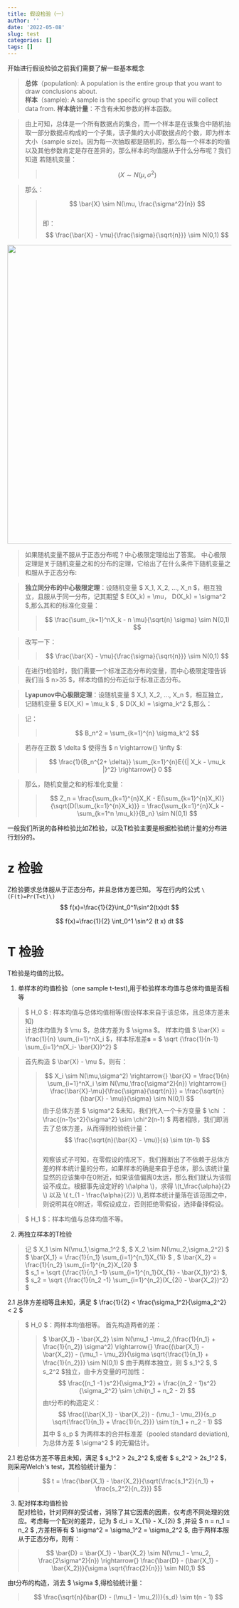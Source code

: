 ```yaml
---
title: 假设检验（一）
author: ''
date: '2022-05-08'
slug: test
categories: []
tags: []
---
```



开始进行假设检验之前我们需要了解一些基本概念

> **总体**（population): A population is the entire group that you want to draw conclusions about.    
> **样本**（sample): A sample is the specific group that you will collect data from. 
> **样本统计量**：不含有未知参数的样本函数。

> 由上可知，总体是一个所有数据点的集合，而一个样本是在该集合中随机抽取一部分数据点构成的一个子集，该子集的大小即数据点的个数，即为样本大小（sample size)。因为每一次抽取都是随机的，那么每一个样本的均值以及其他参数肯定是存在差异的，那么样本的均值服从于什么分布呢？我们知道 若随机变量：
>> $$ ( X \sim N(\mu, \sigma^2) $$

> 那么：
>> $$ \bar{X} \sim N(\mu, \frac{\sigma^2}{n}) $$   
>> 即：$$ \frac{\bar{X} - \mu}{\frac{\sigma}{\sqrt{n}}} \sim N(0,1) $$

<img src="/cn/2022-05-08-test_files/figure-html/unnamed-chunk-1-1.png" width="672" />

> 如果随机变量不服从于正态分布呢？中心极限定理给出了答案。
> 中心极限定理是关于随机变量之和的分布的定理，它给出了在什么条件下随机变量之和服从于正态分布:

>**独立同分布的中心极限定理**：设随机变量 $ X_1, X_2, ..., X_n $，相互独立，且服从于同一分布，记其期望 $ E(X_k) = \mu， D(X_k) = \sigma^2 $,那么其和的标准化变量：
>> $$ \frac{\sum_{k=1}^nX_k - n \mu}{\sqrt{n} \sigma} \sim N(0,1) $$ 

> 改写一下：
>> $$ \frac{\bar{X} - \mu}{\frac{\sigma}{\sqrt{n}}} \sim N(0,1) $$ 

>在进行t检验时，我们需要一个标准正态分布的变量，而中心极限定理告诉我们当 $ n>35 $，样本均值的分布近似于标准正态分布。 

>**Lyapunov中心极限定理**：设随机变量 $ X_1, X_2, ..., X_n $，相互独立，记随机变量 $ E(X_K) = \mu_k $ , $ D(X_k) = \sigma_k^2 $,那么：

>记：
>> $$ B_n^2 = \sum_{k=1}^{n} \sigma_k^2 $$

> 若存在正数 $ \delta $ 使得当 $ n \rightarrow{} \infty $:
>> $$ \frac{1}{B_n^{2+ \delta}} \sum_{k=1}^{n}E{{| X_k - \mu_k |}^2} \rightarrow{}  0 $$

>那么，随机变量之和的标准化变量：
>> $$ Z_n = \frac{\sum_{k=1}^{n}X_K - E(\sum_{k=1}^{n}X_K)}{\sqrt{D(\sum_{k=1}^{n}X_k)}} =  \frac{\sum_{k=1}^{n}X_k - \sum_{k=1^n \mu_k}}{B_n}  \sim N(0,1) $$




一般我们所说的各种检验比如Z检验，以及T检验主要是根据检验统计量的分布进行划分的。
# z 检验
Z检验要求总体服从于正态分布，并且总体方差已知。
写在行内的公式 `\(F(t)=Pr(T<t)\)`
$$ f(x)=\frac{1}{2}\int_0^1\sin^2(tx)dt $$

$$ f(x)=\frac{1}{2} \int_0^1 \sin^2 (t x) dt $$


# T 检验
T检验是均值的比较。

1. 单样本的均值检验（one sample t-test),用于检验样本均值与总体均值是否相等
> $ H_0 $ : 样本均值与总体均值相等(假设样本来自于该总体，且总体方差未知)    
> 计总体均值为 $ \mu $，总体方差为 $ \sigma $。
样本均值 $ \bar{X} = \frac{1}{n} \sum_{i=1}^nX_i $，样本标准差**s** =  $ \sqrt {\frac{1}{n-1} \sum_{i=1}^n(X_i- \bar{X})^2} $

> 首先构造 $ \bar{X} - \mu $，则有：
>> $$ X_i \sim N(\mu,\sigma^2) \rightarrow{} \bar{X} = \frac{1}{n} \sum_{i=1}^nX_i \sim N(\mu,\frac{\sigma^2}{n}) \rightarrow{} \frac{\bar{X}-\mu}{\frac{\sigma}{\sqrt{n}}} = \frac{\sqrt{n}(\bar{X} - \mu)}{\sigma} \sim N(0,1) $$
>由于总体方差 $ \sigma^2 $未知，我们代入一个卡方变量 $ \chi ：  
>> \frac{(n-1)s^2}{\sigma^2} \sim \chi^2(n-1) $
>两者相除，我们即消去了总体方差，从而得到检验统计量：  
$$ \frac{\sqrt{n}(\bar{X} - \mu)}{s} \sim t(n-1)  $$  
> 观察该式子可知，在零假设的情况下，我们推断出了不依赖于总体方差的样本统计量的分布，如果样本的确是来自于总体，那么该统计量显然的应该集中在0附近，如果该值偏离0太远，那么我们就认为该假设不成立。根据事先设定好的 \\(\alpha \\)，求得 \\(t_\frac{\alpha}{2} \\) 以及 \\( t_{1 - \frac{\alpha}{2}} \\),若样本统计量落在该范围之中，则说明其在0附近，零假设成立，否则拒绝零假设，选择备择假设。

> $ H_1 $：样本均值与总体均值不等。

2. 两独立样本的T检验  
> 记 $ X_1 \sim N(\mu_1,\sigma_1^2 $, $ X_2 \sim N(\mu_2,\sigma_2^2) $
> $ \bar{X_1} = \frac{1}{n_1} \sum_{i=1}^{n_1}X_{1i} $ , $ \bar{X_2} = \frac{1}{n_2} \sum_{i=1}^{n_2}X_{2i} $  
> $ s_1 = \sqrt {\frac{1}{n_1 -1} \sum_{i=1}^{n_1}(X_{1i} - \bar{X_1})^2} $, $ s_2 = \sqrt {\frac{1}{n_2 -1} \sum_{i=1}^{n_2}(X_{2i} - \bar{X_2})^2} $

2.1 总体方差相等且未知，满足 $ \frac{1}{2} < \frac{\sigma_1^2}{\sigma_2^2} < 2 $
> $ H_0 $：两样本均值相等。
> 首先构造两者的差：
>> $ \bar{X_1} - \bar{X_2} \sim N(\mu_1 -\mu_2,(\frac{1}{n_1} + \frac{1}{n_2}) \sigma^2)  \rightarrow{}  \frac{(\bar{X_1} - \bar{X_2}) - (\mu_1 - \mu_2)}{\sigma \sqrt{\frac{1}{n_1} + \frac{1}{n_2}}}  \sim N(0,1) $
> 由于两样本独立，则 $ s_1^2 $, $ s_2^2 $独立，由卡方变量的可加性：  
$$ \frac{(n_1 -1 )s^2}{\sigma_1^2}  + \frac{(n_2 - 1)s^2}{\sigma_2^2}  \sim \chi(n_1 + n_2 - 2) $$ 
> 由t分布的构造定义：
>> $$ \frac{(\bar{X_1} - \bar{X_2}) - (\mu_1 - \mu_2)}{s_p \sqrt{\frac{1}{n_1} + \frac{1}{n_2}}} \sim t(n_1 + n_2 - 1) $$
>其中 $ s_p $ 为两样本的合并标准差（pooled standard deviation), 为总体方差 $ \sigma^2 $ 的无偏估计。

2.1 若总体方差不等且未知，满足 $ s_1^2 > 2s_2^2 $,或者 $ s_2^2 > 2s_1^2 $，则采用Welch's test，其检验统计量为：
 > $$ t = \frac{\bar{X_1} - \bar{X_2}}{\sqrt{\frac{s_1^2}{n_1} + \frac{s_2^2}{n_2}}} $$  

3. 配对样本均值检验   
配对检验，针对同样的受试者，消除了其它因素的因素，仅考虑不同处理的效应。考虑每一个配对的差异，记为 $ d_i = X_{1i} - X_{2i} $ ,并设 $ n = n_1 = n_2 $ ,方差相等有 $ \sigma^2  = \sigma_1^2 = \sigma_2^2 $, 由于两样本服从于正态分布，则有：
> $$ \bar{D} = \bar{X_1} - \bar{X_2} \sim N(\mu_1 - \mu_2, \frac{2\sigma^2}{n})  \rightarrow{}  \frac{\bar{D} - (\bar{X_1} - \bar{X_2})}{\sigma \sqrt{\frac{2}{n}}} \sim N(0,1) $$ 

由t分布的构造，消去 $ \sigma $,得检验统计量：
> $$ \frac{\sqrt{n}(\bar{D} - (\mu_1 - \mu_2))}{s_d} \sim t(n - 1) $$

